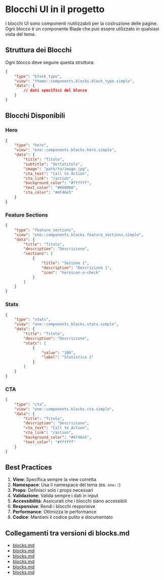 # Blocchi UI in il progetto

I blocchi UI sono componenti riutilizzabili per la costruzione delle pagine. Ogni blocco è un componente Blade che può essere utilizzato in qualsiasi vista del tema.

## Struttura dei Blocchi

Ogni blocco deve seguire questa struttura:

```json
{
    "type": "block_type",
    "view": "theme::components.blocks.block_type.simple",
    "data": {
        // dati specifici del blocco
    }
}
```

## Blocchi Disponibili

### Hero
```json
{
    "type": "hero",
    "view": "one::components.blocks.hero.simple",
    "data": {
        "title": "Titolo",
        "subtitle": "Sottotitolo",
        "image": "path/to/image.jpg",
        "cta_text": "Call to Action",
        "cta_link": "/action",
        "background_color": "#ffffff",
        "text_color": "#000000",
        "cta_color": "#4f46e5"
    }
}
```

### Feature Sections
```json
{
    "type": "feature_sections",
    "view": "one::components.blocks.feature_sections.simple",
    "data": {
        "title": "Titolo",
        "description": "Descrizione",
        "sections": [
            {
                "title": "Sezione 1",
                "description": "Descrizione 1",
                "icon": "heroicon-o-check"
            }
        ]
    }
}
```

### Stats
```json
{
    "type": "stats",
    "view": "one::components.blocks.stats.simple",
    "data": {
        "title": "Titolo",
        "description": "Descrizione",
        "stats": [
            {
                "value": "100",
                "label": "Statistica 1"
            }
        ]
    }
}
```

### CTA
```json
{
    "type": "cta",
    "view": "one::components.blocks.cta.simple",
    "data": {
        "title": "Titolo",
        "description": "Descrizione",
        "cta_text": "Call to Action",
        "cta_link": "/action",
        "background_color": "#4f46e5",
        "text_color": "#ffffff"
    }
}
```

## Best Practices

1. **View**: Specifica sempre la view corretta
2. **Namespace**: Usa il namespace del tema (es. `one::`)
3. **Props**: Definisci solo i props necessari
4. **Validazione**: Valida sempre i dati in input
5. **Accessibilità**: Assicurati che i blocchi siano accessibili
6. **Responsive**: Rendi i blocchi responsive
7. **Performance**: Ottimizza le performance
8. **Codice**: Mantieni il codice pulito e documentato

## Collegamenti tra versioni di blocks.md
* [blocks.md](../../../Xot/docs/blocks.md)
* [blocks.md](../../../User/docs/blocks.md)
* [blocks.md](../../../UI/docs/blocks.md)
* [blocks.md](../../../Cms/docs/blocks.md)
* [blocks.md](../../../../Themes/One/docs/blocks.md)
* [blocks.md](../../../../Themes/One/docs/components/blocks.md)

